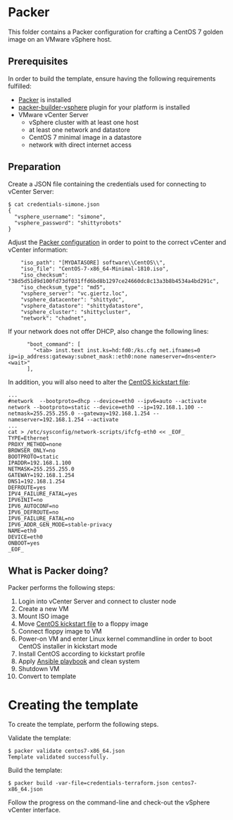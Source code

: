 # Packer
This folder contains a Packer configuration for crafting a CentOS 7 golden image on an VMware vSphere host.

## Prerequisites
In order to build the template, ensure having the following requirements fulfilled:
- [Packer](https://packer.io) is installed
- [packer-builder-vsphere](https://github.com/jetbrains-infra/packer-builder-vsphere/releases) plugin for your platform is installed
- VMware vCenter Server
  - vSphere cluster with at least one host
  - at least one network and datastore
  - CentOS 7 minimal image in a datastore
  - network with direct internet access

## Preparation
Create a JSON file containing the credentials used for connecting to vCenter Server:

```
$ cat credentials-simone.json
{
  "vsphere_username": "simone",
  "vsphere_password": "shittyrobots"
}
```

Adjust the [Packer configuration](centos7-x86_64.json) in order to point to the correct vCenter and vCenter information:

```
    "iso_path": "[MYDATASORE] software\\CentOS\\",
    "iso_file": "CentOS-7-x86_64-Minimal-1810.iso",
    "iso_checksum": "38d5d51d9d100fd73df031ffd6bd8b1297ce24660dc8c13a3b8b4534a4bd291c",
    "iso_checksum_type": "md5",
    "vsphere_server": "vc.giertz.loc",
    "vsphere_datacenter": "shittydc",
    "vsphere_datastore": "shittydatastore",
    "vsphere_cluster": "shittycluster",
    "network": "chadnet",
```

If your network does not offer DHCP, also change the following lines:
```
      "boot_command": [
        "<tab> inst.text inst.ks=hd:fd0:/ks.cfg net.ifnames=0 ip=ip_address:gateway:subnet_mask::eth0:none nameserver=dns<enter><wait>"
      ],
```

In addition, you will also need to alter the [CentOS kickstart file](http/ks.cfg):
```
...
#network  --bootproto=dhcp --device=eth0 --ipv6=auto --activate
network --bootproto=static --device=eth0 --ip=192.168.1.100 --netmask=255.255.255.0 --gateway=192.168.1.254 --nameserver=192.168.1.254 --activate
...
cat > /etc/sysconfig/network-scripts/ifcfg-eth0 << _EOF_
TYPE=Ethernet
PROXY_METHOD=none
BROWSER_ONLY=no
BOOTPROTO=static
IPADDR=192.168.1.100
NETMASK=255.255.255.0
GATEWAY=192.168.1.254
DNS1=192.168.1.254
DEFROUTE=yes
IPV4_FAILURE_FATAL=yes
IPV6INIT=no
IPV6_AUTOCONF=no
IPV6_DEFROUTE=no
IPV6_FAILURE_FATAL=no
IPV6_ADDR_GEN_MODE=stable-privacy
NAME=eth0
DEVICE=eth0
ONBOOT=yes
_EOF_
```

## What is Packer doing?
Packer performs the following steps:
1. Login into vCenter Server and connect to cluster node
2. Create a new VM
3. Mount ISO image
4. Move [CentOS kickstart file](http/ks.cfg) to a floppy image
5. Connect floppy image to VM
6. Power-on VM and enter Linux kernel commandline in order to boot CentOS installer in kickstart mode
7. Install CentOS according to kickstart profile
8. Apply [Ansible playbook](../ansible) and clean system
9. Shutdown VM
10. Convert to template

# Creating the template
To create the template, perform the following steps.

Validate the template:
```
$ packer validate centos7-x86_64.json
Template validated successfully.
``` 

Build the template:
```
$ packer build -var-file=credentials-terraform.json centos7-x86_64.json
```

Follow the progress on the command-line and check-out the vSphere vCenter interface.

